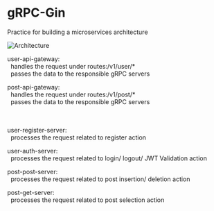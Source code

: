 # gRPC-Gin
Practice for building a microservices architecture

![Architecture](https://imgur.com/Qe7UGvEl.png)

user-api-gateway:  
&nbsp; handles the request under routes:/v1/user/*  
&nbsp; passes the data to the responsible gRPC servers

post-api-gateway:  
&nbsp; handles the request under routes:/v1/post/*  
&nbsp; passes the data to the responsible gRPC servers  
&nbsp;  
&nbsp;  

user-register-server:  
&nbsp; processes the request related to register action

user-auth-server:  
&nbsp; processes the request related to login/ logout/ JWT Validation action

post-post-server:  
&nbsp; processes the request related to post insertion/ deletion action

post-get-server:  
&nbsp; processes the request related to post selection action

